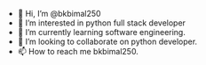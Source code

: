 - 👋 Hi, I’m @bkbimal250
- 👀 I’m interested in python full stack developer
- 🌱 I’m currently learning software engineering.
- 💞️ I’m looking to collaborate on python developer.
- 📫 How to reach me bkbimal250.

<!---
bkbimal250/bkbimal250 is a ✨ special ✨ repository because its `README.md` (this file) appears on your GitHub profile.
You can click the Preview link to take a look at your changes.
--->
